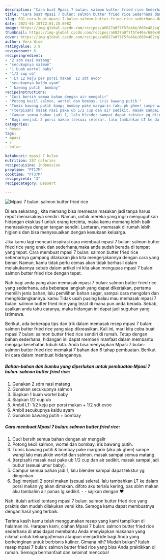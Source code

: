 ```yaml
---
description: "Cara buat Mpasi 7 bulan: salmon butter fried rice Sederhana dan Mudah Dibuat"
title: "Cara buat Mpasi 7 bulan: salmon butter fried rice Sederhana dan Mudah Dibuat"
slug: 691-cara-buat-mpasi-7-bulan-salmon-butter-fried-rice-sederhana-dan-mudah-dibuat
date: 2021-01-10T22:01:25.698Z
image: https://img-global.cpcdn.com/recipes/a6027a0f7f5fe46e/680x482cq70/mpasi-7-bulan-salmon-butter-fried-rice-foto-resep-utama.jpg
thumbnail: https://img-global.cpcdn.com/recipes/a6027a0f7f5fe46e/680x482cq70/mpasi-7-bulan-salmon-butter-fried-rice-foto-resep-utama.jpg
cover: https://img-global.cpcdn.com/recipes/a6027a0f7f5fe46e/680x482cq70/mpasi-7-bulan-salmon-butter-fried-rice-foto-resep-utama.jpg
author: Vera Wise
ratingvalue: 3.9
reviewcount: 6
recipeingredient:
- "2 sdm nasi matang"
- "secukupnya salmon"
- "1 buah wortel baby"
- "1/2 cup ub"
- " LT 12 keju per porsi makan  12 sdt evoo"
- "secukupnya kaldu ayam"
- " bawang putih  bombay"
recipeinstructions:
- "Cuci bersih semua bahan dengan air mengalir"
- "Potong kecil salmon, wortel dan bombay. iris bawang putih."
- "Tumis bawang putih &amp; bombay pake margarin (aku pk ghee) sampe wangi lalu masukkin wortel dan salmon. masak sampai semua matang."
- "(terpisah) masak nasi pake ub 1/2 cup dan air sedikit. masak sampai jadi bubur (sesuai umur baby)."
- "Campur semua bahan jadi 1, lalu blender sampai dapat tekstur yg diinginkan."
- "Bagi menjadi 2 porsi makan (sesuai selera). lalu tambahkan LT ke dalam porsi makan yg akan dimakan. difoto aku terlalu kering, pas sblm makan aku tambahin air panas lg sedikit.   sajikan dengan ❤️"
categories:
- Resep
tags:
- mpasi
- 7
- bulan

katakunci: mpasi 7 bulan 
nutrition: 287 calories
recipecuisine: Indonesian
preptime: "PT17M"
cooktime: "PT37M"
recipeyield: "3"
recipecategory: Dessert

---
```



![Mpasi 7 bulan: salmon butter fried rice](https://img-global.cpcdn.com/recipes/a6027a0f7f5fe46e/680x482cq70/mpasi-7-bulan-salmon-butter-fried-rice-foto-resep-utama.jpg)

Di era  sekarang , kita memang bisa memesan masakan jadi tanpa harus repot memasaknya sendiri. Namun, untuk mereka yang ingin menyuguhkan hidangan eksklusif untuk orang tercinta, maka kamu memang lebih baik memasaknya dengan tangan sendiri. Lantaran, memasak di rumah lebih higienis dan bisa menyesuaikan dengan kesukaan keluarga.

Jika kamu lagi mencari inspirasi cara membuat mpasi 7 bulan: salmon butter fried rice yang enak dan sederhana,maka anda sudah berada di tempat yang tepat. Cara membuat mpasi 7 bulan: salmon butter fried rice  sebenarnya gampang dilakukan jika kita mengerjakannya dengan cara yang benar. Namun, kamu tidak perlu cemas akan tidak berhasil dalam melakukannya 
sebab dalam artikel ini kita akan mengupas mpasi 7 bulan: salmon butter fried rice dengan tepat.  



Nah bagi anda yang akan memasak mpasi 7 bulan: salmon butter fried rice yang sederhana, ada beberapa langkah yang dapat dikerjakan, pertama memilih jenis bahan, lalu pemilihan bahan segar, sampai cara mengolah dan menghidangkannya. kamu Tidak usah pusing kalau mau memasak mpasi 7 bulan: salmon butter fried rice yang lezat di mana pun anda berada. Sebab, asalkan anda  tahu caranya, maka hidangan ini dapat jadi suguhan yang istimewa.

Berikut, ada beberapa tips dan trik dalam memasak resep mpasi 7 bulan: salmon butter fried rice yang siap dikreasikan. Kali ini, mari kita coba buat mpasi 7 bulan: salmon butter fried rice sendiri di rumah. Tetap dengan bahan sederhana, hidangan ini dapat memberi manfaat dalam membantu menjaga kesehatan tubuh kita. Anda bisa menyiapkan Mpasi 7 bulan: salmon butter fried rice memakai 7 bahan dan 6 tahap pembuatan. Berikut ini cara dalam membuat hidangannya.

<!--inarticleads1-->

##### Bahan-bahan dan bumbu yang diperlukan untuk pembuatan Mpasi 7 bulan: salmon butter fried rice:

1. Gunakan 2 sdm nasi matang
1. Gunakan secukupnya salmon
1. Siapkan 1 buah wortel baby
1. Siapkan 1/2 cup ub
1. Ambil  LT: 1/2 keju per porsi makan + 1/2 sdt evoo
1. Ambil secukupnya kaldu ayam
1. Gunakan  bawang putih + bombay




<!--inarticleads2-->

##### Cara membuat Mpasi 7 bulan: salmon butter fried rice:

1. Cuci bersih semua bahan dengan air mengalir
1. Potong kecil salmon, wortel dan bombay. iris bawang putih.
1. Tumis bawang putih &amp; bombay pake margarin (aku pk ghee) sampe wangi lalu masukkin wortel dan salmon. masak sampai semua matang.
1. (terpisah) masak nasi pake ub 1/2 cup dan air sedikit. masak sampai jadi bubur (sesuai umur baby).
1. Campur semua bahan jadi 1, lalu blender sampai dapat tekstur yg diinginkan.
1. Bagi menjadi 2 porsi makan (sesuai selera). lalu tambahkan LT ke dalam porsi makan yg akan dimakan. difoto aku terlalu kering, pas sblm makan aku tambahin air panas lg sedikit.  -  - sajikan dengan ❤️




Nah, itulah artikel tentang  mpasi 7 bulan: salmon butter fried rice  yang praktis dan mudah dilakukan versi kita. Semoga kamu dapat membuatnya dengan hasil yang terbaik. 

Terima kasih kamu telah menggunakan resep yang kami tampilkan di halaman ini. Harapan kami, olahan  Mpasi 7 bulan: salmon butter fried rice sederhana di atas dapat membantu Anda menyiapkan makanan yang nikmat untuk keluarga/teman ataupun menjadi ide bagi Anda yang berkeinginan untuk berbisnis kuliner. Gimana nih? Mudah bukan? Itulah resep mpasi 7 bulan: salmon butter fried rice yang bisa Anda praktikkan di rumah. Semoga bermanfaat dan selamat mencoba!

